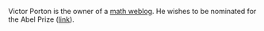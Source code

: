 Victor Porton is the owner of a [math weblog](http://portonmath.wordpress.com/2009/05/). He wishes to be nominated for the Abel Prize ([link](http://www.mathematics21.org/abel-prize.html)). 